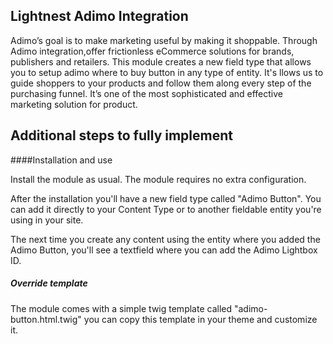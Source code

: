 ## Lightnest Adimo Integration
Adimo’s goal is to make marketing useful by making it shoppable. Through Adimo integration,offer frictionless eCommerce solutions for brands, publishers and retailers.
This module creates a new field type that allows you to setup adimo where to buy button in any type of entity. It's llows us to guide shoppers to your products and follow them along every step of the purchasing funnel. 
It’s one of the most sophisticated and effective marketing solution for product.

## Additional steps to fully implement

####Installation and use

Install the module as usual. The module requires no extra configuration.

After the installation you'll have a new field type called "Adimo Button". You can add it directly to your Content Type or to another fieldable entity you're using in your site.

The next time you create any content using the entity where you added the Adimo Button, you'll see a textfield where you can add the Adimo Lightbox ID.


##### Override template

The module comes with a simple twig template called "adimo-button.html.twig"
you can copy this template in your theme and customize it.
